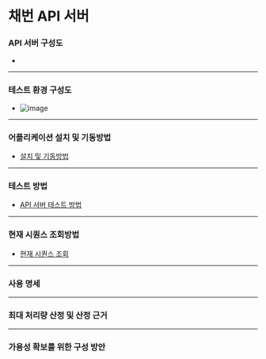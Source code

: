# 채번 API 서버
### API 서버 구성도
- 
---

### 테스트 환경 구성도
- ![image](https://user-images.githubusercontent.com/70003300/227468870-389731f3-9287-482f-8821-9f42e7a607eb.png)
---

### 어플리케이션 설치 및 기동방법
- [설치 및 기동방법](https://github.com/ohyes7love/work/wiki/API-%EC%84%9C%EB%B2%84-%EC%84%A4%EC%B9%98-%EB%B0%8F-%EA%B8%B0%EB%8F%99%EB%B0%A9%EB%B2%95)
---

### 테스트 방법
- [API 서버 테스트 방법](https://github.com/ohyes7love/work/wiki/API-%EC%84%9C%EB%B2%84-Test-%EB%B0%A9%EB%B2%95)
---

### 현재 시퀀스 조회방법
- [현재 시퀀스 조회](https://github.com/ohyes7love/work/wiki/%ED%98%84%EC%9E%AC-%EC%8B%9C%ED%80%80%EC%8A%A4-%EC%A1%B0%ED%9A%8C%EB%B0%A9%EB%B2%95)
---

### 사용 명세

---

### 최대 처리량 산정 및 산정 근거

---

### 가용성 확보를 위한 구성 방안

